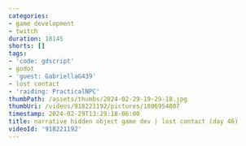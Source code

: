 ```yaml
---
categories:
- game development
- twitch
duration: 18145
shorts: []
tags:
- 'code: gdscript'
- godot
- 'guest: GabriellaG439'
- lost contact
- 'raiding: PracticalNPC'
thumbPath: /assets/thumbs/2024-02-29-19-29-18.jpg
thumbUri: /videos/918221192/pictures/1806954807
timestamp: 2024-02-29T13:29:18-06:00
title: narrative hidden object game dev | lost contact (day 46)
videoId: '918221192'
---
```

